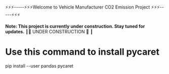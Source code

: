 ⚡⚡⚡-----⚡⚡⚡Welcome to Vehicle Manufacturer CO2 Emission Project ⚡⚡⚡-----⚡⚡⚡

**Note: This project is currently under construction. Stay tuned for updates.**
┃🚧 UNDER CONSTRUCTION 🚧  ┃



# Use this command to install pycaret
pip install --user pandas pycaret
